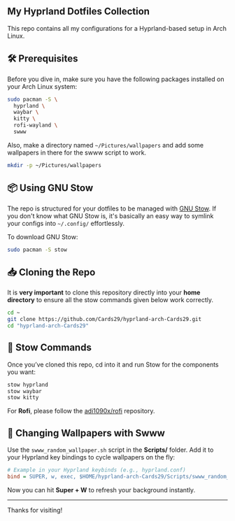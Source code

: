 ## My Hyprland Dotfiles Collection

This repo contains all my configurations for a Hyprland-based setup in Arch Linux.


## 🛠️ Prerequisites

Before you dive in, make sure you have the following packages installed on your Arch Linux system:

```bash
sudo pacman -S \
  hyprland \
  waybar \
  kitty \
  rofi-wayland \
  swww
```

Also, make a directory named `~/Pictures/wallpapers` and add some wallpapers in there for the swww script to work.

```bash
mkdir -p ~/Pictures/wallpapers
```


## 📦 Using GNU Stow

The repo is structured for your dotfiles to be managed with [GNU Stow](https://www.gnu.org/software/stow/). If you don't know what GNU Stow is, it's basically an easy way to symlink your configs into `~/.config/` effortlessly.


To download GNU Stow:
```bash
sudo pacman -S stow
```


## 📥 Cloning the Repo

It is **very important** to clone this repository directly into your **home directory** to ensure all the stow commands given below work correctly.

```bash
cd ~
git clone https://github.com/Cards29/hyprland-arch-Cards29.git
cd "hyprland-arch-Cards29"
```



## 🚀 Stow Commands

Once you’ve cloned this repo, cd into it and run Stow for the components you want:

```bash
stow hyprland
stow waybar
stow kitty
```

For **Rofi**, please follow the  [adi1090x/rofi](https://github.com/adi1090x/rofi) repository.


## 🌄 Changing Wallpapers with Swww

Use the `swww_random_wallpaper.sh` script in the **Scripts/** folder. Add it to your Hyprland key bindings to cycle wallpapers on the fly:

```ini
# Example in your Hyprland keybinds (e.g., hyprland.conf)
bind = SUPER, w, exec, $HOME/hyprland-arch-Cards29/Scripts/swww_random_wallpaper.sh
```

Now you can hit **Super + W** to refresh your background instantly.

---

Thanks for visiting!

